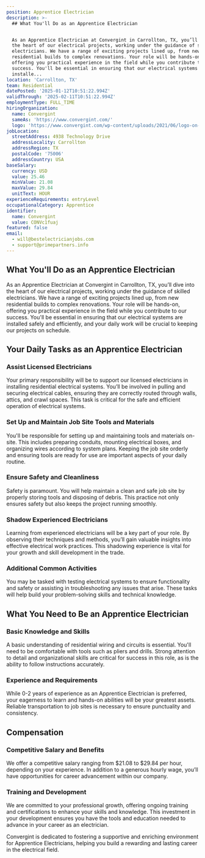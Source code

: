 ```yaml
---
position: Apprentice Electrician
description: >-
  ## What You'll Do as an Apprentice Electrician


  As an Apprentice Electrician at Convergint in Carrollton, TX, you’ll dive into
  the heart of our electrical projects, working under the guidance of skilled
  electricians. We have a range of exciting projects lined up, from new
  residential builds to complex renovations. Your role will be hands-on,
  offering you practical experience in the field while you contribute to our
  success. You'll be essential in ensuring that our electrical systems are
  installe...
location: 'Carrollton, TX'
team: Residential
datePosted: '2025-01-12T10:51:22.994Z'
validThrough: '2025-02-11T10:51:22.994Z'
employmentType: FULL_TIME
hiringOrganization:
  name: Convergint
  sameAs: 'https://www.convergint.com/'
  logo: 'https://www.convergint.com/wp-content/uploads/2021/06/logo-on-dark-blue.png'
jobLocation:
  streetAddress: 4938 Technology Drive
  addressLocality: Carrollton
  addressRegion: TX
  postalCode: '75006'
  addressCountry: USA
baseSalary:
  currency: USD
  value: 25.46
  minValue: 21.08
  maxValue: 29.84
  unitText: HOUR
experienceRequirements: entryLevel
occupationalCategory: Apprentice
identifier:
  name: Convergint
  value: CONVc1fuaj
featured: false
email:
  - will@bestelectricianjobs.com
  - support@primepartners.info
---
```




## What You'll Do as an Apprentice Electrician

As an Apprentice Electrician at Convergint in Carrollton, TX, you’ll dive into the heart of our electrical projects, working under the guidance of skilled electricians. We have a range of exciting projects lined up, from new residential builds to complex renovations. Your role will be hands-on, offering you practical experience in the field while you contribute to our success. You'll be essential in ensuring that our electrical systems are installed safely and efficiently, and your daily work will be crucial to keeping our projects on schedule.

## Your Daily Tasks as an Apprentice Electrician

### Assist Licensed Electricians

Your primary responsibility will be to support our licensed electricians in installing residential electrical systems. You’ll be involved in pulling and securing electrical cables, ensuring they are correctly routed through walls, attics, and crawl spaces. This task is critical for the safe and efficient operation of electrical systems.

### Set Up and Maintain Job Site Tools and Materials

You'll be responsible for setting up and maintaining tools and materials on-site. This includes preparing conduits, mounting electrical boxes, and organizing wires according to system plans. Keeping the job site orderly and ensuring tools are ready for use are important aspects of your daily routine.

### Ensure Safety and Cleanliness

Safety is paramount. You will help maintain a clean and safe job site by properly storing tools and disposing of debris. This practice not only ensures safety but also keeps the project running smoothly.

### Shadow Experienced Electricians

Learning from experienced electricians will be a key part of your role. By observing their techniques and methods, you’ll gain valuable insights into effective electrical work practices. This shadowing experience is vital for your growth and skill development in the trade.

### Additional Common Activities

You may be tasked with testing electrical systems to ensure functionality and safety or assisting in troubleshooting any issues that arise. These tasks will help build your problem-solving skills and technical knowledge.

## What You Need to Be an Apprentice Electrician

### Basic Knowledge and Skills

A basic understanding of residential wiring and circuits is essential. You'll need to be comfortable with tools such as pliers and drills. Strong attention to detail and organizational skills are critical for success in this role, as is the ability to follow instructions accurately.

### Experience and Requirements

While 0-2 years of experience as an Apprentice Electrician is preferred, your eagerness to learn and hands-on abilities will be your greatest assets. Reliable transportation to job sites is necessary to ensure punctuality and consistency.

## Compensation

### Competitive Salary and Benefits

We offer a competitive salary ranging from $21.08 to $29.84 per hour, depending on your experience. In addition to a generous hourly wage, you’ll have opportunities for career advancement within our company.

### Training and Development

We are committed to your professional growth, offering ongoing training and certifications to enhance your skills and knowledge. This investment in your development ensures you have the tools and education needed to advance in your career as an electrician.

Convergint is dedicated to fostering a supportive and enriching environment for Apprentice Electricians, helping you build a rewarding and lasting career in the electrical field.
